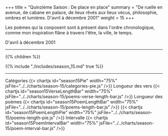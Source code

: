 +++
title = "Quinzième Saison : De place en place"
summary = "De ruelle en avenue, de cabane en palace, de lieux rêvés aux lieux vécus, philosophie, ombres et lumières. D'avril à décembre 2001"
weight = 15
+++

Les poèmes qui la conposent sont à présent dans l'ordre chronologique, comme mon inspiration flâne à travers l'être, la ville, le temps.

D'avril à décembre 2001

---
{{% children  %}}

{{% include "./includes/season_15.md" true %}}

---
Catégories
{{< chartjs id="season15Pie" width="75%" jsFile="../../charts/season-15/categories-pie.js" />}}
Longueur des vers
{{< chartjs id="season15VerseLengthBar" width="75%" jsFile="../../charts/season-15/poems-verse-length-bar.js" />}}
Longueur des poèmes
{{< chartjs id="season15PoemLengthBar" width="75%" jsFile="../../charts/season-15/poems-length-bar.js" />}}
{{< chartjs id="season15PoemLengthPie" width="75%" jsFile="../../charts/season-15/poems-length-pie.js" />}}
Intervalle
{{< chartjs id="season15PoemIntervalBar" width="75%" jsFile="../../charts/season-15/poem-interval-bar.js" />}}
